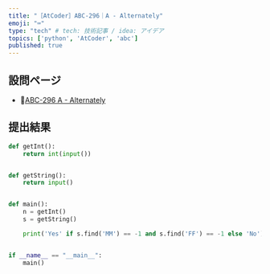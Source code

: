 ```yaml
---
title: "［AtCoder］ABC-296｜A - Alternately"
emoji: "⌨️"
type: "tech" # tech: 技術記事 / idea: アイデア
topics: ['python', 'AtCoder', 'abc']
published: true
---
```


## 設問ページ

- 🔗[ABC-296 A - Alternately](https://atcoder.jp/contests/abc296/tasks/abc296_a)

## 提出結果

```python
def getInt():
    return int(input())


def getString():
    return input()


def main():
    n = getInt()
    s = getString()

    print('Yes' if s.find('MM') == -1 and s.find('FF') == -1 else 'No')


if __name__ == "__main__":
    main()
```
